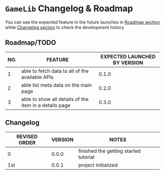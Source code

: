 # `GameLib` Changelog & Roadmap

You can see the expected feature in the future launches in [Roadmap section](#roadmaptodo) while [Changelog section](#changelog) to check the development history

## Roadmap/TODO

|   NO. |          FEATURE         | EXPECTED LAUNCHED BY VERSION |
|-------|--------------------------|------------------------------|
|   1   | able to fetch data to all of the available APIs | 0.1.0 |
|   2   | able list meta data on the main page | 0.2.0 |
|   3   | able to show all details of the item in a details page | 0.3.0 |

## Changelog

| REVISED ORDER |    VERSION    |          NOTES          |
|---------------|---------------|-------------------------|
|       0       |     0.0.0     | finished the getting started tutorial |
|      1st      |     0.0.1     |    project initialized  |
